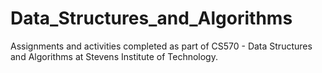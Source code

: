 # Data_Structures_and_Algorithms
Assignments and activities completed as part of CS570 - Data Structures and Algorithms at Stevens Institute of Technology.
